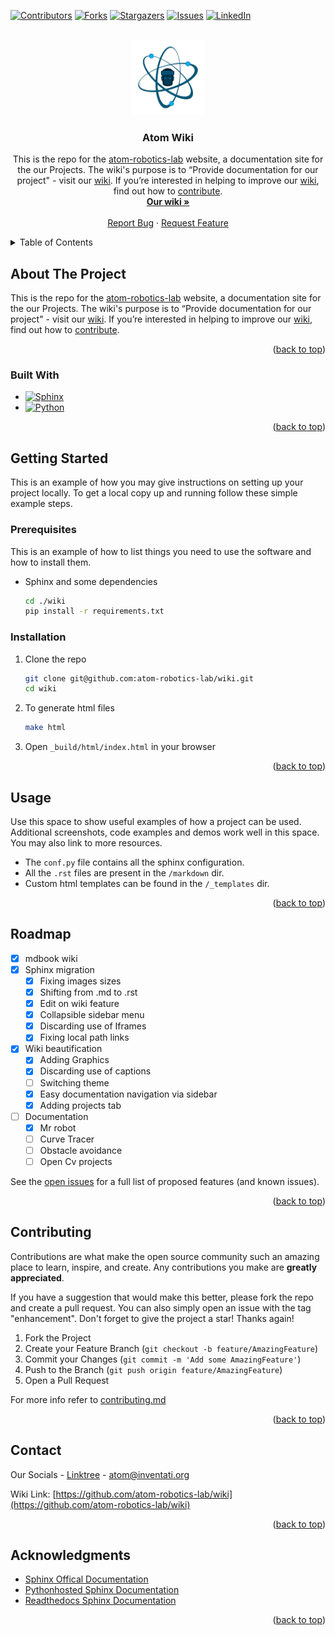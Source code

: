 <!-- Improved compatibility of back to top link: See: https://github.com/othneildrew/Best-README-Template/pull/73 -->
<a name="readme-top"></a>
<!--
*** Thanks for checking out the Best-README-Template. If you have a suggestion
*** that would make this better, please fork the repo and create a pull request
*** or simply open an issue with the tag "enhancement".
*** Don't forget to give the project a star!
*** Thanks again! Now go create something AMAZING! :D
-->



<!-- PROJECT SHIELDS -->
<!--
*** I'm using markdown "reference style" links for readability.
*** Reference links are enclosed in brackets [ ] instead of parentheses ( ).
*** See the bottom of this document for the declaration of the reference variables
*** for contributors-url, forks-url, etc. This is an optional, concise syntax you may use.
*** https://www.markdownguide.org/basic-syntax/#reference-style-links
-->
[![Contributors][contributors-shield]][contributors-url]
[![Forks][forks-shield]][forks-url]
[![Stargazers][stars-shield]][stars-url]
[![Issues][issues-shield]][issues-url]
[![LinkedIn][linkedin-shield]][linkedin-url]



<!-- PROJECT LOGO -->
<br />
<div align="center">
  <a href="https://github.com/atom-robotics-lab/assets/blob/main/logo_1.png?raw=true">
    <img src="https://github.com/atom-robotics-lab/assets/blob/main/logo_1.png?raw=true" alt="Logo" width="120" height="120">
  </a>

<h3 align="center">Atom Wiki</h3>

  <p align="center">
    This is the repo for the <a href="https://atom-robotics-lab.github.io">atom-robotics-lab</a> website, a documentation site for the our Projects. The wiki's purpose is to “Provide documentation for our project" - visit our <a href="https://atom-robotics-lab.github.io/wiki">wiki</a>.
    If you’re interested in helping to improve our <a href="https://atom-robotics-lab.github.io/wiki">wiki</a>, find out how to <a href="https://github.com/atom-robotics-lab/wiki/contributing.md">contribute<a>. 
    <br />
    <a href="https://atom-robotics-lab.github.io/wiki"><strong>Our wiki »</strong></a>
    <br />
    <br />
    <a href="https://github.com/atom-robotics-lab/wiki/issues/new?labels=bug&assignees=jasmeet0915,Kartik9250,insaaniManav,namikxgithub">Report Bug</a>
    ·
    <a href="https://github.com/atom-robotics-lab/wiki/issues/new?labels=enhancement&assignees=jasmeet0915,Kartik9250,insaaniManav,namikxgithub">Request Feature</a>
  </p>
</div>


<!-- TABLE OF CONTENTS -->
<details>
  <summary>Table of Contents</summary>
  <ol>
    <li>
      <a href="#about-the-project">About The Project</a>
      <ul>
        <li><a href="#built-with">Built With</a></li>
      </ul>
    </li>
    <li>
      <a href="#getting-started">Getting Started</a>
      <ul>
        <li><a href="#prerequisites">Prerequisites</a></li>
        <li><a href="#installation">Installation</a></li>
      </ul>
    </li>
    <li><a href="#usage">Usage</a></li>
    <li><a href="#roadmap">Roadmap</a></li>
    <li><a href="#contributing">Contributing</a></li>
    <li><a href="#contact">Contact</a></li>
    <li><a href="#acknowledgments">Acknowledgments</a></li>
  </ol>
</details>



<!-- ABOUT THE PROJECT -->
## About The Project

This is the repo for the <a href="https://atom-robotics-lab.github.io">atom-robotics-lab</a> website, a documentation site for the our Projects. The wiki's purpose is to “Provide documentation for our project" - visit our <a href="https://atom-robotics-lab.github.io/wiki">wiki</a>.
If you’re interested in helping to improve our <a href="https://atom-robotics-lab.github.io/wiki">wiki</a>, find out how to <a href="https://github.com/atom-robotics-lab/wiki/blob/main/contributing.md">contribute<a>.  

<p align="right">(<a href="#readme-top">back to top</a>)</p>



### Built With

* [![Sphinx](https://img.shields.io/badge/Made%20with-Sphinx-1f425f.svg)](https://www.sphinx-doc.org/)
* [![Python](https://img.shields.io/badge/Python-3776AB?style=for-the-badge&logo=python&logoColor=white)](https://www.python.org/)

<p align="right">(<a href="#readme-top">back to top</a>)</p>



<!-- GETTING STARTED -->
## Getting Started

This is an example of how you may give instructions on setting up your project locally.
To get a local copy up and running follow these simple example steps.

### Prerequisites

This is an example of how to list things you need to use the software and how to install them.
* Sphinx and some dependencies
  ```sh
  cd ./wiki
  pip install -r requirements.txt
  ```

### Installation

1. Clone the repo
   ```sh
   git clone git@github.com:atom-robotics-lab/wiki.git
   cd wiki
   ```
2. To generate html files
   ```sh
   make html
   ```
3. Open `_build/html/index.html` in your browser 

<p align="right">(<a href="#readme-top">back to top</a>)</p>



<!-- USAGE EXAMPLES -->
## Usage

Use this space to show useful examples of how a project can be used. Additional screenshots, code examples and demos work well in this space. You may also link to more resources.

- The `conf.py` file contains all the sphinx configuration.
- All the `.rst` files are present in the `/markdown` dir.
- Custom html templates can be found in the `/_templates` dir.

<p align="right">(<a href="#readme-top">back to top</a>)</p>



<!-- ROADMAP -->
## Roadmap

- [x] mdbook wiki
- [x] Sphinx migration
    - [x] Fixing images sizes
    - [x] Shifting from .md to .rst
    - [x] Edit on wiki feature
    - [x] Collapsible sidebar menu
    - [x] Discarding use of Iframes
    - [x] Fixing local path links
- [x] Wiki beautification
    - [x] Adding Graphics
    - [x] Discarding use of captions
    - [ ] Switching theme
    - [x] Easy documentation navigation via sidebar
    - [x] Adding projects tab
- [ ] Documentation
    - [x] Mr robot
    - [ ] Curve Tracer
    - [ ] Obstacle avoidance
    - [ ] Open Cv projects

See the [open issues](https://github.com/atom-robotics-lab/wiki/issues) for a full list of proposed features (and known issues).

<p align="right">(<a href="#readme-top">back to top</a>)</p>



<!-- CONTRIBUTING -->
## Contributing

Contributions are what make the open source community such an amazing place to learn, inspire, and create. Any contributions you make are **greatly appreciated**.

If you have a suggestion that would make this better, please fork the repo and create a pull request. You can also simply open an issue with the tag "enhancement".
Don't forget to give the project a star! Thanks again!

1. Fork the Project
2. Create your Feature Branch (`git checkout -b feature/AmazingFeature`)
3. Commit your Changes (`git commit -m 'Add some AmazingFeature'`)
4. Push to the Branch (`git push origin feature/AmazingFeature`)
5. Open a Pull Request

For more info refer to [contributing.md](https://github.com/atom-robotics-lab/wiki/blob/main/contributing.md)
<p align="right">(<a href="#readme-top">back to top</a>)</p>



<!-- CONTACT -->
## Contact

Our Socials - [Linktree](https://linktr.ee/atomlabs) - atom@inventati.org

Wiki Link: [https://github.com/atom-robotics-lab/wiki](https://github.com/atom-robotics-lab/wiki)

<p align="right">(<a href="#readme-top">back to top</a>)</p>



<!-- ACKNOWLEDGMENTS-->
## Acknowledgments

* [Sphinx Offical Documentation](https://www.sphinx-doc.org/en/master/examples.html)
* [Pythonhosted Sphinx Documentation](https://pythonhosted.org/an_example_pypi_project/sphinx.html)
* [Readthedocs Sphinx Documentation](https://docs.readthedocs.io/en/stable/intro/getting-started-with-sphinx.html)

<p align="right">(<a href="#readme-top">back to top</a>)</p>



<!-- MARKDOWN LINKS & IMAGES -->
<!-- https://www.markdownguide.org/basic-syntax/#reference-style-links -->
[contributors-shield]: https://img.shields.io/github/contributors/atom-robotics-lab/wiki.svg?style=for-the-badge
[contributors-url]: https://github.com/atom-robotics-lab/wiki/graphs/contributors
[forks-shield]: https://img.shields.io/github/forks/atom-robotics-lab/wiki.svg?style=for-the-badge
[forks-url]: https://github.com/atom-robotics-lab/wiki/network/members
[stars-shield]: https://img.shields.io/github/stars/atom-robotics-lab/wiki.svg?style=for-the-badge
[stars-url]: https://github.com/atom-robotics-lab/wiki/stargazers
[issues-shield]: https://img.shields.io/github/issues/atom-robotics-lab/wiki.svg?style=for-the-badge
[issues-url]: https://github.com/atom-robotics-lab/wiki/issues
[linkedin-shield]: https://img.shields.io/badge/-LinkedIn-black.svg?style=for-the-badge&logo=linkedin&colorB=555
[linkedin-url]: https://www.linkedin.com/company/a-t-o-m-robotics-lab/
